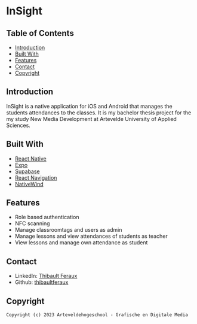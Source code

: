 # InSight

## Table of Contents

- [Introduction](#introduction)
- [Built With](#built-with)
- [Features](#features)
- [Contact](#contact)
- [Copyright](#copyright)

## Introduction

InSight is a native application for iOS and Android that manages the students attendances to the classes. It is my bachelor thesis project for the my study New Media Development at Artevelde University of Applied Sciences.

## Built With

- [React Native](https://reactnative.dev/)
- [Expo](https://expo.io/)
- [Supabase](https://supabase.io/)
- [React Navigation](https://reactnavigation.org/)
- [NativeWind](https://nativewind.dev/)

## Features

- Role based authentication
- NFC scanning
- Manage classroomtags and users as admin
- Manage lessons and view attendances of students as teacher
- View lessons and manage own attendance as student

## Contact
- LinkedIn: [Thibault Feraux](https://www.linkedin.com/in/thibaultferaux/)
- Github: [thibaultferaux](https://github.com/thibaultferaux)

## Copyright

```
Copyright (c) 2023 Arteveldehogeschool - Grafische en Digitale Media
```

